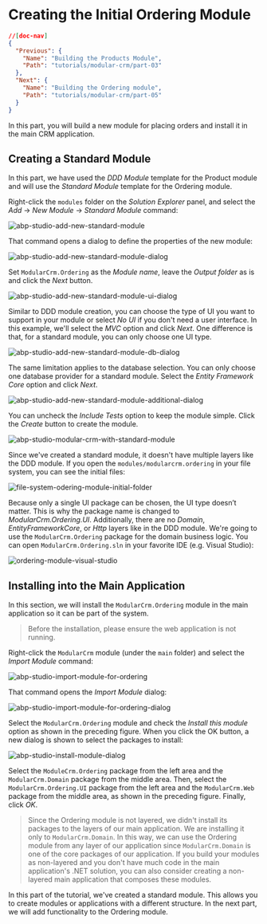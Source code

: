 # Creating the Initial Ordering Module

````json
//[doc-nav]
{
  "Previous": {
    "Name": "Building the Products Module",
    "Path": "tutorials/modular-crm/part-03"
  },
  "Next": {
    "Name": "Building the Ordering module",
    "Path": "tutorials/modular-crm/part-05"
  }
}
````

In this part, you will build a new module for placing orders and install it in the main CRM application.

## Creating a Standard Module

In this part, we have used the *DDD Module* template for the Product module and will use the *Standard Module* template for the Ordering module.

Right-click the `modules` folder on the *Solution Explorer* panel, and select the *Add* -> *New Module* -> *Standard Module* command:

![abp-studio-add-new-standard-module](images/abp-studio-add-new-standard-module.png)

That command opens a dialog to define the properties of the new module:

![abp-studio-add-new-standard-module-dialog](images/abp-studio-add-new-standard-module-dialog.png)

Set `ModularCrm.Ordering` as the *Module name*, leave the *Output folder* as is and click the *Next* button.

![abp-studio-add-new-standard-module-ui-dialog](images/abp-studio-add-new-standard-module-ui-dialog.png)

Similar to DDD module creation, you can choose the type of UI you want to support in your module or select *No UI* if you don't need a user interface. In this example, we'll select the *MVC* option and click *Next*. One difference is that, for a standard module, you can only choose one UI type.

![abp-studio-add-new-standard-module-db-dialog](images/abp-studio-add-new-standard-module-db-dialog.png)

The same limitation applies to the database selection. You can only choose one database provider for a standard module. Select the *Entity Framework Core* option and click *Next*.

![abp-studio-add-new-standard-module-additional-dialog](images/abp-studio-add-new-standard-module-additional-dialog.png)

You can uncheck the *Include Tests* option to keep the module simple. Click the *Create* button to create the module.

![abp-studio-modular-crm-with-standard-module](images/abp-studio-modular-crm-with-standard-module.png)

Since we've created a standard module, it doesn't have multiple layers like the DDD module. If you open the `modules/modularcrm.ordering` in your file system, you can see the initial files:

![file-system-odering-module-initial-folder](images/file-system-ordering-module-initial-folder.png)

Because only a single UI package can be chosen, the UI type doesn’t matter. This is why the package name is changed to *ModularCrm.Ordering.UI*. Additionally, there are no *Domain*, *EntityFrameworkCore*, or *Http* layers like in the DDD module. We're going to use the `ModularCrm.Ordering` package for the domain business logic. You can open `ModularCrm.Ordering.sln` in your favorite IDE (e.g. Visual Studio):

![ordering-module-visual-studio](images/ordering-module-visual-studio.png)

## Installing into the Main Application

In this section, we will install the `ModularCrm.Ordering` module in the main application so it can be part of the system.

> Before the installation, please ensure the web application is not running.

Right-click the `ModularCrm` module (under the `main` folder) and select the *Import Module* command:

![abp-studio-import-module-for-ordering](images/abp-studio-import-module-for-ordering.png)

That command opens the *Import Module* dialog:

![abp-studio-import-module-for-ordering-dialog](images/abp-studio-import-module-for-ordering-dialog.png)

Select the `ModularCrm.Ordering` module and check the *Install this module* option as shown in the preceding figure. When you click the OK button, a new dialog is shown to select the packages to install:

![abp-studio-install-module-dialog](images/abp-studio-install-module-dialog.png)

Select the `ModuleCrm.Ordering` package from the left area and the `ModularCrm.Domain` package from the middle area. Then, select the `ModularCrm.Ordering.UI` package from the left area and the `ModularCrm.Web` package from the middle area, as shown in the preceding figure. Finally, click *OK*.

> Since the Ordering module is not layered, we didn't install its packages to the layers of our main application. We are installing it only to `ModularCrm.Domain`. In this way, we can use the Ordering module from any layer of our application since `ModularCrm.Domain` is one of the core packages of our application. If you build your modules as non-layered and you don't have much code in the main application's .NET solution, you can also consider creating a non-layered main application that composes these modules.

In this part of the tutorial, we've created a standard module. This allows you to create modules or applications with a different structure. In the next part, we will add functionality to the Ordering module.
